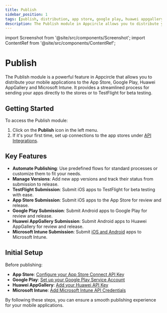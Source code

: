 ```yaml
---
title: Publish
sidebar_position: 1
tags: [publish, distribution, app store, google play, huawei appgallery, testflight, microsoft intune]
description: The Publish module in Appcircle allows you to distribute your mobile applications to the App Store, Google Play, Huawei AppGallery and Microsoft Intune.
---
```


import Screenshot from '@site/src/components/Screenshot';
import ContentRef from '@site/src/components/ContentRef';

# Publish

The Publish module is a powerful feature in Appcircle that allows you to distribute your mobile applications to the App Store, Google Play, Huawei AppGallery and Microsoft Intune. It provides a streamlined process for sending your apps directly to the stores or to TestFlight for beta testing.

<Screenshot url='https://cdn.appcircle.io/docs/assets/publish-main.png' />

## Getting Started

To access the Publish module:

1. Click on the **Publish** icon in the left menu.
2. If it's your first time, set up connections to the app stores under [API Integrations](/account/my-organization).

## Key Features

- **Automate Publishing**: Use predefined flows for standard processes or customize them to fit your needs.
- **Manage Versions**: Add new app versions and track their status from submission to release.
- **TestFlight Submission**: Submit iOS apps to TestFlight for beta testing with ease.
- **App Store Submission**: Submit iOS apps to the App Store for review and release.
- **Google Play Submission**: Submit Android apps to Google Play for review and release.
- **Huawei AppGallery Submission**: Submit Android apps to Huawei AppGallery for review and release.
- **Microsoft Intune Submission**: Submit [iOS and Android](/publish-integrations/common-publish-integrations/send-to-microsoft-intune) apps to Microsoft Intune.

## Initial Setup

Before publishing:

- **App Store**: [Configure your App Store Connect API Key](/account/my-organization/security/credentials/adding-an-app-store-connect-api-key.md)
- **Google Play**: [Set up your Google Play Service Account](/account/my-organization/security/credentials/adding-google-play-service-account.md)
- **Huawei AppGallery**: [Add your Huawei API Key](/account/my-organization/security/credentials/adding-huawei-api-key)
- **Microsoft Intune**: [Add Microsoft Intune API Credentials](/account/my-organization/security/credentials/adding-microsoft-intune-api-key)

By following these steps, you can ensure a smooth publishing experience for your mobile applications.

